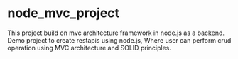 # node_mvc_project
This project build on mvc architecture framework in node.js as a backend.
Demo project to create restapis using node.js, Where user can perform crud operation using MVC architecture and SOLID principles.
